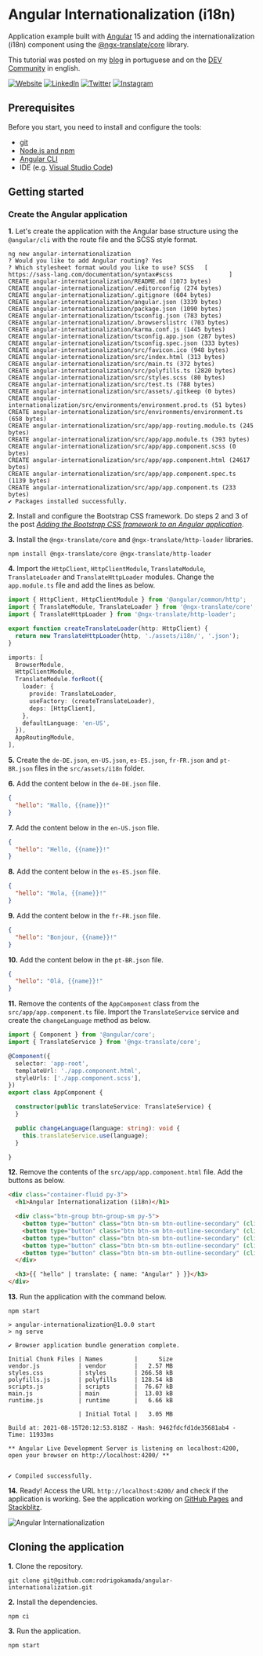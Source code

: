 # Angular Internationalization (i18n)


Application example built with [Angular](https://angular.io/) 15 and adding the internationalization (i18n) component using the [@ngx-translate/core](https://www.npmjs.com/package/@ngx-translate/core) library.

This tutorial was posted on my [blog](https://rodrigo.kamada.com.br/blog/adicionando-o-componente-de-internacionalizacao-i18n-em-uma-aplicacao-angular) in portuguese and on the [DEV Community](https://dev.to/rodrigokamada/adding-the-internationalization-i18n-component-to-an-angular-application-4pac) in english.



[![Website](https://shields.braskam.com/v1/shields?name=website&format=rectangle&size=small&radius=5)](https://rodrigo.kamada.com.br)
[![LinkedIn](https://shields.braskam.com/v1/shields?name=linkedin&format=rectangle&size=small&radius=5)](https://www.linkedin.com/in/rodrigokamada)
[![Twitter](https://shields.braskam.com/v1/shields?name=twitter&format=rectangle&size=small&radius=5&socialAccount=rodrigokamada)](https://twitter.com/rodrigokamada)
[![Instagram](https://shields.braskam.com/v1/shields?name=instagram&format=rectangle&size=small&radius=5)](https://www.instagram.com/rodrigokamada)



## Prerequisites


Before you start, you need to install and configure the tools:

* [git](https://git-scm.com/)
* [Node.js and npm](https://nodejs.org/)
* [Angular CLI](https://angular.io/cli)
* IDE (e.g. [Visual Studio Code](https://code.visualstudio.com/))



## Getting started


### Create the Angular application


**1.** Let's create the application with the Angular base structure using the `@angular/cli` with the route file and the SCSS style format.

```shell
ng new angular-internationalization
? Would you like to add Angular routing? Yes
? Which stylesheet format would you like to use? SCSS   [ https://sass-lang.com/documentation/syntax#scss                ]
CREATE angular-internationalization/README.md (1073 bytes)
CREATE angular-internationalization/.editorconfig (274 bytes)
CREATE angular-internationalization/.gitignore (604 bytes)
CREATE angular-internationalization/angular.json (3339 bytes)
CREATE angular-internationalization/package.json (1090 bytes)
CREATE angular-internationalization/tsconfig.json (783 bytes)
CREATE angular-internationalization/.browserslistrc (703 bytes)
CREATE angular-internationalization/karma.conf.js (1445 bytes)
CREATE angular-internationalization/tsconfig.app.json (287 bytes)
CREATE angular-internationalization/tsconfig.spec.json (333 bytes)
CREATE angular-internationalization/src/favicon.ico (948 bytes)
CREATE angular-internationalization/src/index.html (313 bytes)
CREATE angular-internationalization/src/main.ts (372 bytes)
CREATE angular-internationalization/src/polyfills.ts (2820 bytes)
CREATE angular-internationalization/src/styles.scss (80 bytes)
CREATE angular-internationalization/src/test.ts (788 bytes)
CREATE angular-internationalization/src/assets/.gitkeep (0 bytes)
CREATE angular-internationalization/src/environments/environment.prod.ts (51 bytes)
CREATE angular-internationalization/src/environments/environment.ts (658 bytes)
CREATE angular-internationalization/src/app/app-routing.module.ts (245 bytes)
CREATE angular-internationalization/src/app/app.module.ts (393 bytes)
CREATE angular-internationalization/src/app/app.component.scss (0 bytes)
CREATE angular-internationalization/src/app/app.component.html (24617 bytes)
CREATE angular-internationalization/src/app/app.component.spec.ts (1139 bytes)
CREATE angular-internationalization/src/app/app.component.ts (233 bytes)
✔ Packages installed successfully.
```

**2.** Install and configure the Bootstrap CSS framework. Do steps 2 and 3 of the post *[Adding the Bootstrap CSS framework to an Angular application](https://github.com/rodrigokamada/angular-bootstrap)*.

**3.** Install the `@ngx-translate/core` and `@ngx-translate/http-loader` libraries.

```shell
npm install @ngx-translate/core @ngx-translate/http-loader
```

**4.** Import the `HttpClient`, `HttpClientModule`, `TranslateModule`, `TranslateLoader` and `TranslateHttpLoader` modules. Change the `app.module.ts` file and add the lines as below.

```typescript
import { HttpClient, HttpClientModule } from '@angular/common/http';
import { TranslateModule, TranslateLoader } from '@ngx-translate/core';
import { TranslateHttpLoader } from '@ngx-translate/http-loader';

export function createTranslateLoader(http: HttpClient) {
  return new TranslateHttpLoader(http, './assets/i18n/', '.json');
}

imports: [
  BrowserModule,
  HttpClientModule,
  TranslateModule.forRoot({
    loader: {
      provide: TranslateLoader,
      useFactory: (createTranslateLoader),
      deps: [HttpClient],
    },
    defaultLanguage: 'en-US',
  }),
  AppRoutingModule,
],
```

**5.** Create the `de-DE.json`, `en-US.json`, `es-ES.json`, `fr-FR.json` and `pt-BR.json` files in the `src/assets/i18n` folder.

**6.** Add the content below in the `de-DE.json` file.

```json
{
  "hello": "Hallo, {{name}}!"
}
```

**7.** Add the content below in the `en-US.json` file.

```json
{
  "hello": "Hello, {{name}}!"
}
```

**8.** Add the content below in the `es-ES.json` file.

```json
{
  "hello": "Hola, {{name}}!"
}
```

**9.** Add the content below in the `fr-FR.json` file.

```json
{
  "hello": "Bonjour, {{name}}!"
}
```

**10.** Add the content below in the `pt-BR.json` file.

```json
{
  "hello": "Olá, {{name}}!"
}
```

**11.** Remove the contents of the `AppComponent` class from the `src/app/app.component.ts` file. Import the `TranslateService` service and create the `changeLanguage` method as below.

```typescript
import { Component } from '@angular/core';
import { TranslateService } from '@ngx-translate/core';

@Component({
  selector: 'app-root',
  templateUrl: './app.component.html',
  styleUrls: ['./app.component.scss'],
})
export class AppComponent {

  constructor(public translateService: TranslateService) {
  }

  public changeLanguage(language: string): void {
    this.translateService.use(language);
  }

}
```

**12.** Remove the contents of the `src/app/app.component.html` file. Add the buttons as below.

```html
<div class="container-fluid py-3">
  <h1>Angular Internationalization (i18n)</h1>

  <div class="btn-group btn-group-sm py-5">
    <button type="button" class="btn btn-sm btn-outline-secondary" (click)="changeLanguage('de-DE')" [class.active]="translateService.currentLang === 'de-DE'">Deutschland</button>
    <button type="button" class="btn btn-sm btn-outline-secondary" (click)="changeLanguage('en-US')" [class.active]="!translateService.currentLang || translateService.currentLang === 'en-US'">English</button>
    <button type="button" class="btn btn-sm btn-outline-secondary" (click)="changeLanguage('es-ES')" [class.active]="translateService.currentLang === 'es-ES'">Español</button>
    <button type="button" class="btn btn-sm btn-outline-secondary" (click)="changeLanguage('fr-FR')" [class.active]="translateService.currentLang === 'fr-FR'">Francés</button>
    <button type="button" class="btn btn-sm btn-outline-secondary" (click)="changeLanguage('pt-BR')" [class.active]="translateService.currentLang === 'pt-BR'">Português</button>
  </div>

  <h3>{{ "hello" | translate: { name: "Angular" } }}</h3>
</div>
```

**13.** Run the application with the command below.

```shell
npm start

> angular-internationalization@1.0.0 start
> ng serve

✔ Browser application bundle generation complete.

Initial Chunk Files | Names         |      Size
vendor.js           | vendor        |   2.57 MB
styles.css          | styles        | 266.58 kB
polyfills.js        | polyfills     | 128.54 kB
scripts.js          | scripts       |  76.67 kB
main.js             | main          |  13.03 kB
runtime.js          | runtime       |   6.66 kB

                    | Initial Total |   3.05 MB

Build at: 2021-08-15T20:12:53.818Z - Hash: 9462fdcfd1de35681ab4 - Time: 11933ms

** Angular Live Development Server is listening on localhost:4200, open your browser on http://localhost:4200/ **


✔ Compiled successfully.
```

**14.** Ready! Access the URL `http://localhost:4200/` and check if the application is working. See the application working on [GitHub Pages](https://rodrigokamada.github.io/angular-internationalization/) and [Stackblitz](https://stackblitz.com/edit/angular15-internationalization).

![Angular Internationalization](https://res.cloudinary.com/rodrigokamada/image/upload/v1639156375/Blog/angular-internationalization/angular-internationalization.png)



## Cloning the application

**1.** Clone the repository.

```shell
git clone git@github.com:rodrigokamada/angular-internationalization.git
```

**2.** Install the dependencies.

```shell
npm ci
```

**3.** Run the application.

```shell
npm start
```
